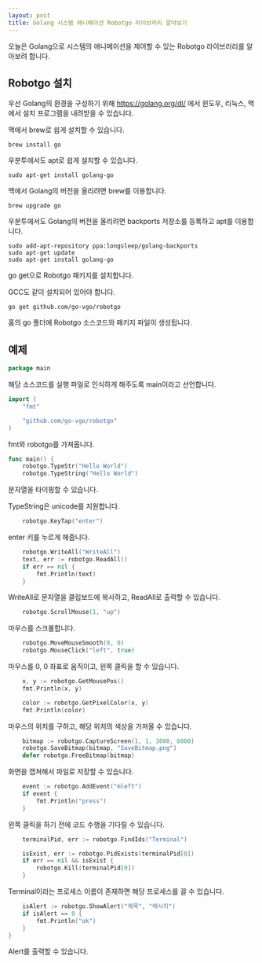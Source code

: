```yaml
---
layout: post
title: Golang 시스템 애니메이션 Robotgo 라이브러리 알아보기
---
```


오늘은 Golang으로 시스템의 애니메이션을 제어할 수 있는 Robotgo 라이브러리를 알아보려 합니다.

## Robotgo 설치

우선 Golang의 환경을 구성하기 위해 https://golang.org/dl/ 에서 윈도우, 리눅스, 맥에서 설치 프로그램을 내려받을 수 있습니다.

맥에서 brew로 쉽게 설치할 수 있습니다.

```
brew install go
```

우분투에서도 apt로 쉽게 설치할 수 있습니다.

```
sudo apt-get install golang-go
```

맥에서 Golang의 버전을 올리려면 brew를 이용합니다.

```
brew upgrade go
```

우분투에서도 Golang의 버전을 올리려면 backports 저장소를 등록하고 apt를 이용합니다.

```
sudo add-apt-repository ppa:longsleep/golang-backports
sudo apt-get update
sudo apt-get install golang-go
```

go get으로 Robotgo 패키지를 설치합니다.

GCC도 같이 설치되어 있어야 합니다.

```
go get github.com/go-vgo/robotgo
```

홈의 go 폴더에 Robotgo 소스코드와 패키지 파일이 생성됩니다.

## 예제

```go
package main
```

해당 소스코드를 실행 파일로 인식하게 해주도록 main이라고 선언합니다.

```go
import (
	"fmt"

	"github.com/go-vgo/robotgo"
)
```

fmt와 robotgo를 가져옵니다.

```go
func main() {
	robotgo.TypeStr("Hello World")
	robotgo.TypeString("Hello World")
```

문자열을 타이핑할 수 있습니다.

TypeString은 unicode를 지원합니다.

```go
	robotgo.KeyTap("enter")
```

enter 키를 누르게 해줍니다.

```go
	robotgo.WriteAll("WriteAll")
	text, err := robotgo.ReadAll()
	if err == nil {
		fmt.Println(text)
	}
```

WriteAll로 문자열을 클립보드에 복사하고, ReadAll로 출력할 수 있습니다.

```go
	robotgo.ScrollMouse(1, "up")
```

마우스를 스크롤합니다.

```go
	robotgo.MoveMouseSmooth(0, 0)
	robotgo.MouseClick("left", true)
```

마우스를 0, 0 좌표로 움직이고, 왼쪽 클릭을 할 수 있습니다.

```go
	x, y := robotgo.GetMousePos()
	fmt.Println(x, y)

	color := robotgo.GetPixelColor(x, y)
	fmt.Println(color)
```

마우스의 위치를 구하고, 해당 위치의 색상을 가져올 수 있습니다.

```go
	bitmap := robotgo.CaptureScreen(1, 1, 3000, 6000)
	robotgo.SaveBitmap(bitmap, "SaveBitmap.png")
	defer robotgo.FreeBitmap(bitmap)
```

화면을 캡쳐해서 파일로 저장할 수 있습니다.

```go
	event := robotgo.AddEvent("mleft")
	if event {
		fmt.Println("press")
	}
```

왼쪽 클릭을 하기 전에 코드 수행을 기다릴 수 있습니다.

```go
	terminalPid, err := robotgo.FindIds("Terminal")

	isExist, err := robotgo.PidExists(terminalPid[0])
	if err == nil && isExist {
		robotgo.Kill(terminalPid[0])
	}
```

Terminal이라는 프로세스 이름이 존재하면 해당 프로세스를 끌 수 있습니다.

```go
	isAlert := robotgo.ShowAlert("제목", "메시지")
	if isAlert == 0 {
		fmt.Println("ok")
	}
}
```

Alert를 출력할 수 있습니다.